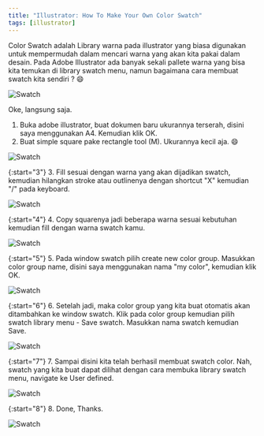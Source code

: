 ```yaml
---
title: "Illustrator: How To Make Your Own Color Swatch"
tags: [illustrator]
---
```


Color Swatch adalah Library warna pada illustrator yang biasa digunakan untuk mempermudah dalam mencari warna yang akan kita pakai dalam desain.
Pada Adobe Illustrator ada banyak sekali pallete warna yang bisa kita temukan di library swatch menu, namun bagaimana cara membuat swatch kita sendiri ? :smile:

![Swatch](https://image.ibb.co/fmFV1k/00.jpg#center "Swatch in Adobe Illustrator")

Oke, langsung saja.
1. Buka adobe illustrator, buat dokumen baru ukurannya terserah, disini saya menggunakan A4. Kemudian klik OK.
2. Buat simple square pake rectangle tool (M). Ukurannya kecil aja. :smile:

![Swatch](https://image.ibb.co/dAV8nQ/1.jpg "Square kecil")

{:start="3"}
3. Fill sesuai dengan warna yang akan dijadikan swatch, kemudian hilangkan stroke atau outlinenya dengan shortcut "X" kemudian "/" 
pada keyboard. 

![Swatch](https://image.ibb.co/kbccgk/3.jpg "Fill with color")

{:start="4"}
4. Copy squarenya jadi beberapa warna sesuai kebutuhan kemudian fill dengan warna swatch kamu.

![Swatch](https://image.ibb.co/fNk8nQ/4.jpg "Add another square")

{:start="5"}
5. Pada window swatch pilih create new color group. Masukkan color group name, disini saya menggunakan nama "my color", kemudian klik OK.

![Swatch](https://image.ibb.co/nodNE5/5.jpg "New color group")

{:start="6"}
6. Setelah jadi, maka color group yang kita buat otomatis akan ditambahkan ke window swatch. Klik pada color group kemudian pilih swatch
library menu - Save swatch. Masukkan nama swatch kemudian Save.

![Swatch](https://image.ibb.co/gQ6W7Q/7.jpg "Save swatch")

{:start="7"}
7. Sampai disini kita telah berhasil membuat swatch color. Nah, swatch yang kita buat dapat dilihat dengan cara membuka library swatch
menu, navigate ke User defined.

![Swatch](https://image.ibb.co/hEUUu5/8.jpg "User defined")

{:start="8"}
8. Done, Thanks.

![Swatch](https://image.ibb.co/evejSQ/9.jpg "Finish")









